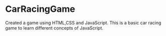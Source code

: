 # CarRacingGame
Created a game using HTML,CSS and JavaScript.
This is a basic car racing game to learn different concepts of JavaScript.
